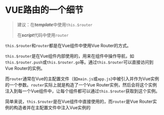 # VUE路由的一个细节

> 建议：在***template***中使用`this.$router`
>
> 在***script***代码中使用`router`



`this.$router`和`router`都是在Vue组件中使用Vue Router的方式。

`this.$router`是在Vue组件内部使用的，用来在组件中操作导航，如`this.$router.push`或`this.$router.go`等。通过`this.$router`可以直接访问到Vue Router的实例。

而`router`通常在Vue的主配置文件（如`main.js`或`app.js`)中被引入并作为Vue实例的一个参数。`router`实际上就是构造了一个Vue Router实例，然后会将这个实例注入到每一个Vue组件中，让每个组件都可以通过`this.$router`获取到这个实例。

简单来说，`this.$router`是在Vue组件中直接使用的，而`router`是Vue Router实例的构造者并在主配置文件中注入Vue实例的